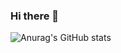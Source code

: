### Hi there 👋

<!-- [![Top Langs](https://github-readme-stats.vercel.app/api/top-langs/?username=hbngo21&layout=compact)](https://github.com/anuraghazra/github-readme-stats)    &nbsp; &nbsp; &nbsp; &nbsp;    --> 

![Anurag's GitHub stats](https://github-readme-stats.vercel.app/api?username=hbngo21&show_icons=true&theme=merko)

<!--
**hbngo21/hbngo21** is a ✨ _special_ ✨ repository because its `README.md` (this file) appears on your GitHub profile.

Here are some ideas to get you started:

- 🔭 I’m currently working on ...
- 🌱 I’m currently learning ...
- 👯 I’m looking to collaborate on ...
- 🤔 I’m looking for help with ...
- 💬 Ask me about ...
- 📫 How to reach me: ...
- 😄 Pronouns: ...
- ⚡ Fun fact: ...
-->
